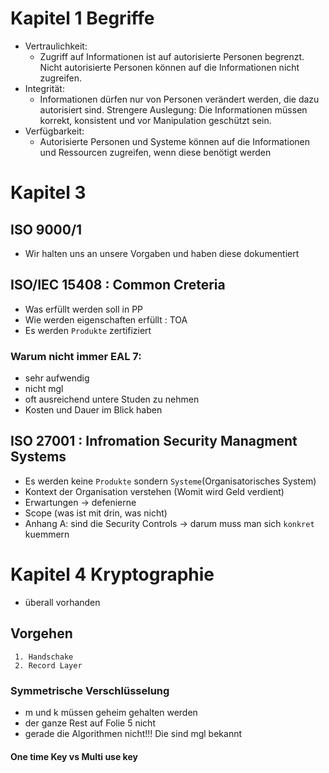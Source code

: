 # Kapitel 1 Begriffe
* Vertraulichkeit:
    * Zugriff auf Informationen ist auf autorisierte Personen begrenzt. Nicht autorisierte Personen können auf die Informationen nicht zugreifen. 
* Integrität:
    * Informationen dürfen nur von Personen verändert werden, die dazu autorisiert sind. Strengere Auslegung: Die Informationen müssen korrekt, konsistent und vor Manipulation geschützt sein.
* Verfügbarkeit:
    * Autorisierte Personen und Systeme können auf die Informationen und Ressourcen zugreifen, wenn diese benötigt werden

# Kapitel 3
## ISO 9000/1
* Wir halten uns an unsere Vorgaben und haben diese dokumentiert
## ISO/IEC 15408 : Common Creteria
* Was erfüllt werden soll in PP
* Wie werden eigenschaften erfüllt : TOA
* Es werden `Produkte` zertifiziert
### Warum nicht immer EAL 7:
* sehr aufwendig
* nicht mgl
* oft ausreichend untere Studen zu nehmen
* Kosten und Dauer im Blick haben

## ISO 27001 : Infromation Security Managment Systems
* Es werden keine `Produkte` sondern `Systeme`(Organisatorisches System)
* Kontext der Organisation verstehen (Womit wird Geld verdient)
* Erwartungen -> defenierne
* Scope (was ist mit drin, was nicht)
* Anhang A: sind die Security Controls -> darum muss man sich `konkret` kuemmern

# Kapitel 4 Kryptographie

   -  überall vorhanden

## Vorgehen
     1. Handschake
     2. Record Layer

### Symmetrische Verschlüsselung

* m und k müssen geheim gehalten werden
* der ganze Rest auf Folie 5 nicht
* gerade die Algorithmen nicht!!! Die sind mgl bekannt

#### One time Key vs Multi use key


















